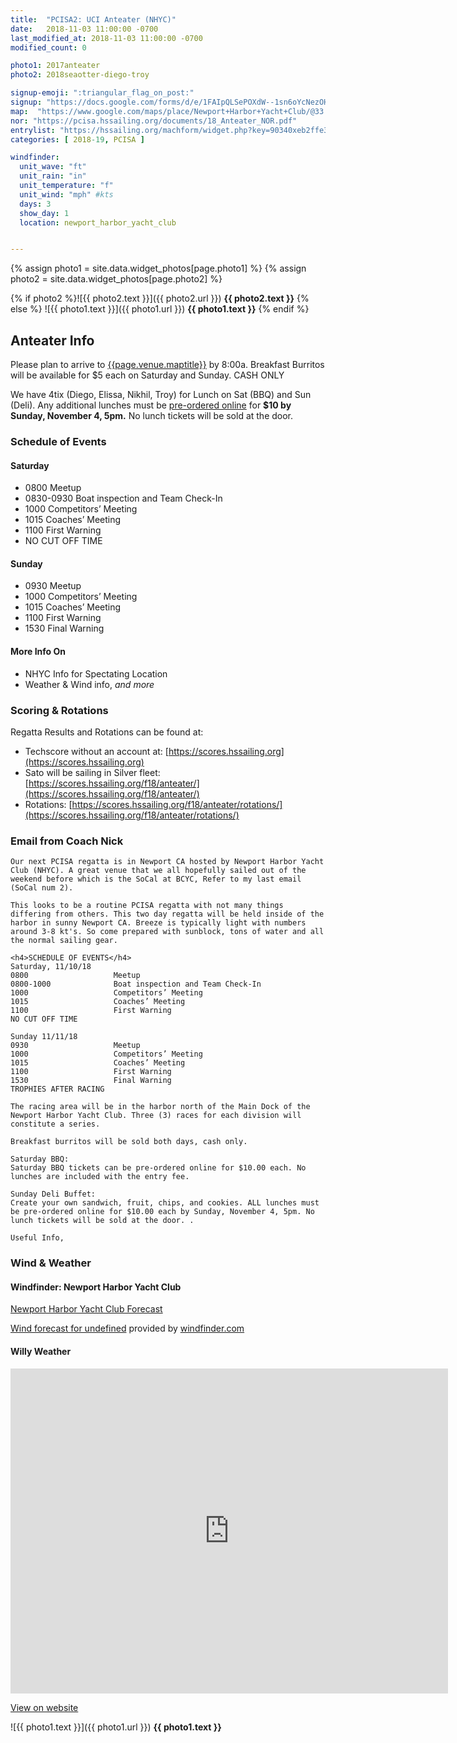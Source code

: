 ```yaml
---
title:  "PCISA2: UCI Anteater (NHYC)"
date:   2018-11-03 11:00:00 -0700
last_modified_at: 2018-11-03 11:00:00 -0700
modified_count: 0

photo1: 2017anteater
photo2: 2018seaotter-diego-troy

signup-emoji: ":triangular_flag_on_post:"
signup: "https://docs.google.com/forms/d/e/1FAIpQLSePOXdW--1sn6oYcNezOHPHldTjDzAE-2wFDntbsxmvjt3scw/viewform"
map:  "https://www.google.com/maps/place/Newport+Harbor+Yacht+Club/@33.6053653,-117.9096753,15z/data=!4m5!3m4!1s0x0:0xdd5113b21488522f!8m2!3d33.6053653!4d-117.9096753https://www.google.com/maps/place/Newport+Harbor+Yacht+Club/@33.6053653,-117.9096753,15z/data=!4m5!3m4!1s0x0:0xdd5113b21488522f!8m2!3d33.6053653!4d-117.9096753"
nor: "https://pcisa.hssailing.org/documents/18_Anteater_NOR.pdf"
entrylist: "https://hssailing.org/machform/widget.php?key=90340xeb2ffe3c5d"
categories: [ 2018-19, PCISA ]

windfinder:
  unit_wave: "ft"
  unit_rain: "in"
  unit_temperature: "f"
  unit_wind: "mph" #kts
  days: 3
  show_day: 1
  location: newport_harbor_yacht_club


---
```

{% assign photo1 = site.data.widget_photos[page.photo1] %}
{% assign photo2 = site.data.widget_photos[page.photo2] %}


{% if photo2 %}![{{ photo2.text }}]({{ photo2.url }})
**{{ photo2.text }}**
{% else %}
![{{ photo1.text }}]({{ photo1.url }})
**{{ photo1.text }}**
{% endif %}
<div class="alert alert-info">
<h2>Anteater Info</h2>
<p>Please plan to arrive to <a href="{{page.venue.map}}" target="_blank">{{page.venue.maptitle}}</a> by 8:00a. Breakfast Burritos will be available for $5 each on Saturday and Sunday. CASH ONLY
</p>
<p>We have 4tix (Diego, Elissa, Nikhil, Troy) for Lunch on Sat (BBQ) and Sun (Deli). Any additional lunches must be <a href="https://hssailing.org/machform/view.php?id=103306" target="_blank" class="btn btn-info btn-sm" role="button">pre-ordered online</a> for <strong>$10 by Sunday, November 4, 5pm.</strong> No lunch tickets will be sold at the door.
</p>
</div>

### Schedule of Events

#### Saturday

-  0800                   Meetup  
-  0830-0930              Boat inspection and Team Check-In  
-  1000                   Competitors’ Meeting  
-  1015                   Coaches’ Meeting  
-  1100                   First Warning  
-  NO CUT OFF TIME  

#### Sunday

-  0930                   Meetup  
-  1000                   Competitors’ Meeting  
-  1015                   Coaches’ Meeting  
-  1100                   First Warning  
-  1530                   Final Warning  


#### More Info On

*   NHYC Info for Spectating Location  
*   Weather & Wind info, _and more_

<!--more-->


### Scoring & Rotations

Regatta Results and Rotations can be found at:

-   Techscore without an account at: [https://scores.hssailing.org](https://scores.hssailing.org)
-   Sato will be sailing in Silver fleet:  [https://scores.hssailing.org/f18/anteater/](https://scores.hssailing.org/f18/anteater/)
-   Rotations: [https://scores.hssailing.org/f18/anteater/rotations/](https://scores.hssailing.org/f18/anteater/rotations/)

### Email from Coach Nick

    Our next PCISA regatta is in Newport CA hosted by Newport Harbor Yacht Club (NHYC). A great venue that we all hopefully sailed out of the weekend before which is the SoCal at BCYC, Refer to my last email (SoCal num 2).

    This looks to be a routine PCISA regatta with not many things differing from others. This two day regatta will be held inside of the harbor in sunny Newport CA. Breeze is typically light with numbers around 3-8 kt's. So come prepared with sunblock, tons of water and all the normal sailing gear.

    <h4>SCHEDULE OF EVENTS</h4>
    Saturday, 11/10/18
    0800                   Meetup
    0800-1000              Boat inspection and Team Check-In
    1000                   Competitors’ Meeting
    1015                   Coaches’ Meeting
    1100                   First Warning
    NO CUT OFF TIME

    Sunday 11/11/18
    0930                   Meetup
    1000                   Competitors’ Meeting
    1015                   Coaches’ Meeting
    1100                   First Warning
    1530                   Final Warning
    TROPHIES AFTER RACING  

    The racing area will be in the harbor north of the Main Dock of the Newport Harbor Yacht Club. Three (3) races for each division will constitute a series.  

    Breakfast burritos will be sold both days, cash only.

    Saturday BBQ:
    Saturday BBQ tickets can be pre-ordered online for $10.00 each. No lunches are included with the entry fee.

    Sunday Deli Buffet:
    Create your own sandwich, fruit, chips, and cookies. ALL lunches must be pre-ordered online for $10.00 each by Sunday, November 4, 5pm. No lunch tickets will be sold at the door. .

    Useful Info,

### Wind & Weather


#### Windfinder: Newport Harbor Yacht Club

[Newport Harbor Yacht Club Forecast](https://www.windfinder.com/forecast/newport_harbor_yacht_club)

<script type="text/javascript" src="https://www.windfinder.com/widget/forecast/js/{{page.windfinder.location}}?unit_wave={{page.windfinder.unit_wave}}&unit_rain={{page.windfinder.unit_rain}}&unit_temperature={{page.windfinder.unit_temperature}}&unit_wind={{page.windfinder.unit_wind}}&days={{page.windfinder.days}}&show_day={{page.windfinder.show_day}}"></script>

<noscript><a rel='nofollow' href='https://www.windfinder.com/forecast/{{page.windfinder.location}}?utm_source=forecast&utm_medium=web&utm_campaign=homepageweather&utm_content=noscript-forecast'>Wind forecast for undefined</a> provided by <a rel='nofollow' href='https://www.windfinder.com?utm_source=forecast&utm_medium=web&utm_campaign=homepageweather&utm_content=noscript-logo'>windfinder.com</a></noscript>


#### Willy Weather

<div><iframe style="display: block;" src="https://cdnres.willyweather.com/widget/loadView.html?id=96242" width="700" height="520" frameborder="0"  scrolling="no"></iframe><a style="display: block;position: relative;height: 20px;margin: -20px 0 0 0;text-indent: -9999em;z-index: 1" href="https://www.willyweather.com/ca/monterey-county/monterey.html" rel="nofollow">https://www.willyweather.com/ca/monterey-county/monterey.html</a></div>

[View on website](https://www.willyweather.com/ca/monterey-county/monterey.html)

![{{ photo1.text }}]({{ photo1.url }})
**{{ photo1.text }}**
